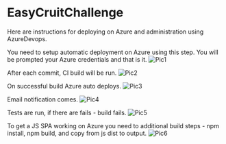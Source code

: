 # EasyCruitChallenge

Here are instructions for deploying on Azure and administration using AzureDevops.

You need to setup automatic deployment on Azure using this step. You will be prompted your Azure credentials and that is it.
![Pic1](https://i.imgur.com/0L1Rsn7.png)

After each commit, CI build will be run.
![Pic2](https://i.imgur.com/hXjbod6.png)

On successful build Azure auto deploys.
![Pic3](https://i.imgur.com/8OmPELW.png)

Email notification comes.
![Pic4](https://i.imgur.com/cUmyM0e.png)

Tests are run, if there are fails - build fails.
![Pic5](https://i.imgur.com/VYRWqmE.png)

To get a JS SPA working on Azure you need to additional build steps - npm install, npm build, and copy from js dist to output.
![Pic6](https://i.imgur.com/tgXxdI5.png)
